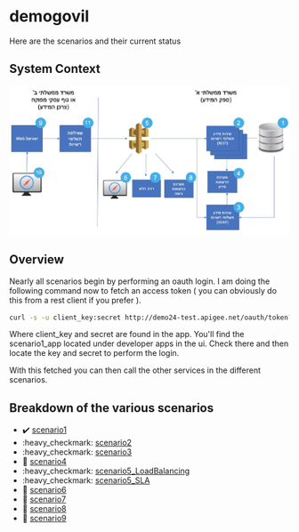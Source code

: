 # demogovil
Here are the scenarios and their current status

## System Context
![alt text](resources/images/SystemContext.png "System Context")

## Overview
Nearly all scenarios begin by performing an oauth login. I am doing the following command now to fetch an
access token ( you can obviously do this from a rest client if you prefer ).

```bash
curl -s -u client_key:secret http://demo24-test.apigee.net/oauth/token?grant_type=client_credentials | fgrep access_token | awk -F '"' '{print $4}'

```

Where client_key and secret are found in the app. You'll find the scenario1_app located under developer apps in the ui. Check there and then locate the key and secret to perform the login.

With this fetched you can then call the other services in the different scenarios.


## Breakdown of the various scenarios
- :heavy_check_mark: [scenario1](/scenario1)
- :heavy_checkmark: [scenario2](/scenario2)
- :heavy_checkmark: [scenario3](/scenario3)
- :red_circle: [scenario4](/scenario4)
- :heavy_checkmark: [scenario5_LoadBalancing](/scenario5)
- :heavy_checkmark: [scenario5_SLA](/scenario5)
- :red_circle: [scenario6](/scenario6)
- :red_circle: [scenario7](/scenario7)
- :red_circle: [scenario8](/scenario8)
- :red_circle: [scenario9](/scenario9)
